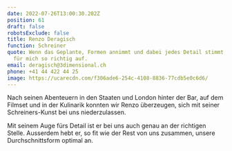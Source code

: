 ```yaml
---
date: 2022-07-26T13:00:30.202Z
position: 61
draft: false
robotsExclude: false
title: Renzo Deragisch
function: Schreiner
quote: Wenn das Geplante, Formen annimmt und dabei jedes Detail stimmt, geht es
  für mich so richtig auf.
email: deragisch@3dimensional.ch
phone: +41 44 422 44 25
image: https://ucarecdn.com/f306ade6-254c-4108-8836-77cdb5e0c6d6/
---
```

Nach seinen Abenteuern in den Staaten und London hinter der Bar, auf dem Filmset und in der Kulinarik konnten wir Renzo überzeugen, sich mit seiner Schreiners-Kunst bei uns niederzulassen.
Mit seinem Auge fürs Detail ist er bei uns auch genau an der richtigen Stelle.
Ausserdem hebt er, so fit wie der Rest von uns zusammen, unsere Durchschnittsform optimal an. 
